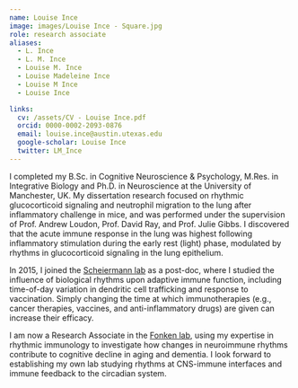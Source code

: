 ```yaml
---
name: Louise Ince
image: images/Louise Ince - Square.jpg
role: research associate
aliases:
  - L. Ince
  - L. M. Ince
  - Louise M. Ince
  - Louise Madeleine Ince
  - Louise M Ince
  - Louise Ince

links:
  cv: /assets/CV - Louise Ince.pdf
  orcid: 0000-0002-2093-0876
  email: louise.ince@austin.utexas.edu
  google-scholar: Louise Ince
  twitter: LM_Ince
---
```


I completed my B.Sc. in Cognitive Neuroscience & Psychology, M.Res. in Integrative Biology and Ph.D. in Neuroscience at the University of Manchester, UK. My dissertation research focused on rhythmic glucocorticoid signaling and neutrophil migration to the lung after inflammatory challenge in mice, and was performed under the supervision of Prof. Andrew Loudon, Prof. David Ray, and Prof. Julie Gibbs. I discovered that the acute immune response in the lung was highest following inflammatory stimulation during the early rest (light) phase, modulated by rhythms in glucocorticoid signaling in the lung epithelium.

In 2015, I joined the [Scheiermann lab](https://www.scheiermannlab.de/) as a post-doc, where I studied the influence of biological rhythms upon adaptive immune function, including time-of-day variation in dendritic cell trafficking and response to vaccination. Simply changing the time at which immunotherapies (e.g., cancer therapies, vaccines, and anti-inflammatory drugs) are given can increase their efficacy.

I am now a Research Associate in the [Fonken lab](https://www.fonkenlab.com/), using my expertise in rhythmic immunology to investigate how changes in neuroimmune rhythms contribute to cognitive decline in aging and dementia. I look forward to establishing my own lab studying rhythms at CNS-immune interfaces and immune feedback to the circadian system. 
